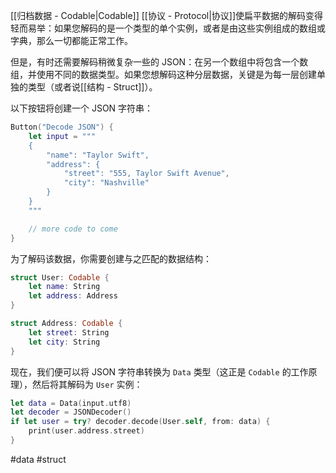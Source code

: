 [[归档数据 - Codable|Codable]] [[协议 - Protocol|协议]]使扁平数据的解码变得轻而易举：如果您解码的是一个类型的单个实例，或者是由这些实例组成的数组或字典，那么一切都能正常工作。

但是，有时还需要解码稍微复杂一些的 JSON：在另一个数组中将包含一个数组，并使用不同的数据类型。如果您想解码这种分层数据，关键是为每一层创建单独的类型（或者说[[结构 - Struct]]）。

以下按钮将创建一个 JSON 字符串：

```swift
Button("Decode JSON") {
    let input = """
    {
        "name": "Taylor Swift",
        "address": {
            "street": "555, Taylor Swift Avenue",
            "city": "Nashville"
        }
    }
    """

    // more code to come
}
```

为了解码该数据，你需要创建与之匹配的数据结构：

```swift
struct User: Codable {
    let name: String
    let address: Address
}

struct Address: Codable {
    let street: String
    let city: String
}
```

现在，我们便可以将 JSON 字符串转换为 `Data` 类型（这正是 `Codable` 的工作原理），然后将其解码为 `User` 实例：

```swift
let data = Data(input.utf8)
let decoder = JSONDecoder()
if let user = try? decoder.decode(User.self, from: data) {
    print(user.address.street)
}
```

#data #struct 